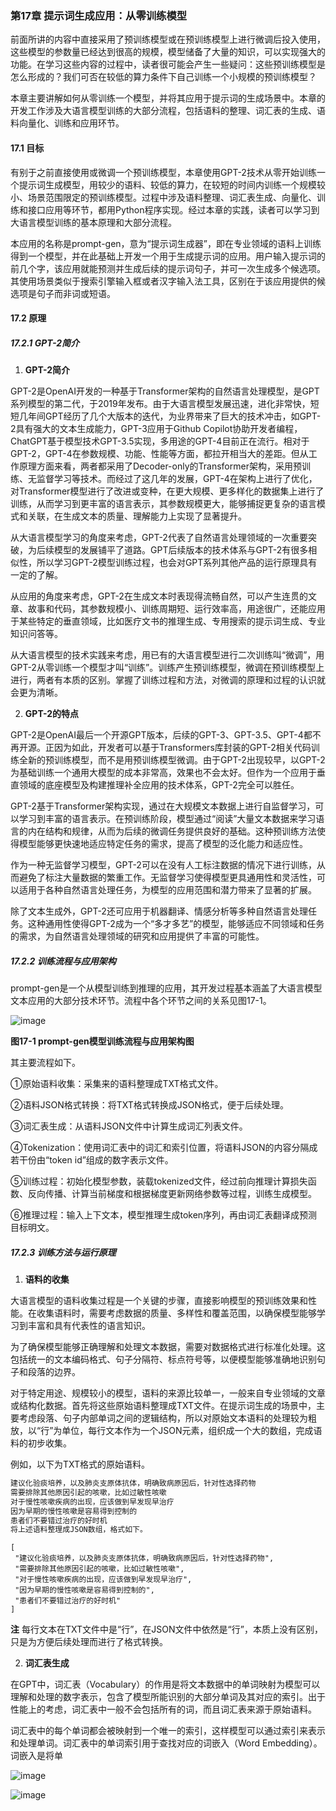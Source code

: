 ### 第17章 提示词生成应用：从零训练模型

前面所讲的内容中直接采用了预训练模型或在预训练模型上进行微调后投入使用，这些模型的参数量已经达到很高的规模，模型储备了大量的知识，可以实现强大的功能。在学习这些内容的过程中，读者很可能会产生一些疑问：这些预训练模型是怎么形成的？我们可否在较低的算力条件下自己训练一个小规模的预训练模型？ 

本章主要讲解如何从零训练一个模型，并将其应用于提示词的生成场景中。本章的开发工作涉及大语言模型训练的大部分流程，包括语料的整理、词汇表的生成、语料向量化、训练和应用环节。

#### 17.1 目标

有别于之前直接使用或微调一个预训练模型，本章使用GPT-2技术从零开始训练一个提示词生成模型，用较少的语料、较低的算力，在较短的时间内训练一个规模较小、场景范围限定的预训练模型。过程中涉及语料整理、词汇表生成、向量化、训练和接口应用等环节，都用Python程序实现。经过本章的实践，读者可以学习到大语言模型训练的基本原理和大部分流程。 

本应用的名称是prompt-gen，意为“提示词生成器”，即在专业领域的语料上训练得到一个模型，并在此基础上开发一个用于生成提示词的应用。用户输入提示词的前几个字，该应用就能预测并生成后续的提示词句子，并可一次生成多个候选项。其使用场景类似于搜索引擎输入框或者汉字输入法工具，区别在于该应用提供的候选项是句子而非词或短语。

#### 17.2 原理
##### 17.2.1 GPT-2简介

1. **GPT-2简介**

GPT-2是OpenAI开发的一种基于Transformer架构的自然语言处理模型，是GPT系列模型的第二代，于2019年发布。由于大语言模型发展迅速，进化非常快，短短几年间GPT经历了几个大版本的迭代，为业界带来了巨大的技术冲击，如GPT-2具有强大的文本生成能力，GPT-3应用于Github Copilot协助开发者编程，ChatGPT基于模型技术GPT-3.5实现，多用途的GPT-4目前正在流行。相对于GPT-2，GPT-4在参数规模、功能、性能等方面，都拉开相当大的差距。但从工作原理方面来看，两者都采用了Decoder-only的Transformer架构，采用预训练、无监督学习等技术。而经过了这几年的发展，GPT-4在架构上进行了优化，对Transformer模型进行了改进或变种，在更大规模、更多样化的数据集上进行了训练，从而学习到更丰富的语言表示，其参数规模更大，能够捕捉更复杂的语言模式和关联，在生成文本的质量、理解能力上实现了显著提升。 

从大语言模型学习的角度来考虑，GPT-2代表了自然语言处理领域的一次重要突破，为后续模型的发展铺平了道路。GPT后续版本的技术体系与GPT-2有很多相似性，所以学习GPT-2模型训练过程，也会对GPT系列其他产品的运行原理具有一定的了解。 

从应用的角度来考虑，GPT-2在生成文本时表现得流畅自然，可以产生连贯的文章、故事和代码，其参数规模小、训练周期短、运行效率高，用途很广，还能应用于某些特定的垂直领域，比如医疗文书的推理生成、专用搜索的提示词生成、专业知识问答等。 

从大语言模型的技术实践来考虑，用已有的大语言模型进行二次训练叫“微调”，用GPT-2从零训练一个模型才叫“训练”。训练产生预训练模型，微调在预训练模型上进行，两者有本质的区别。掌握了训练过程和方法，对微调的原理和过程的认识就会更为清晰。


2. **GPT-2的特点** 

GPT-2是OpenAI最后一个开源GPT版本，后续的GPT-3、GPT-3.5、GPT-4都不再开源。正因为如此，开发者可以基于Transformers库封装的GPT-2相关代码训练全新的预训练模型，而不是用预训练模型微调。由于GPT-2出现较早，以GPT-2为基础训练一个通用大模型的成本非常高，效果也不会太好。但作为一个应用于垂直领域的底座模型及构建推理补全应用的技术体系，GPT-2完全可以胜任。 

GPT-2基于Transformer架构实现，通过在大规模文本数据上进行自监督学习，可以学习到丰富的语言表示。在预训练阶段，模型通过“阅读”大量文本数据来学习语言的内在结构和规律，从而为后续的微调任务提供良好的基础。这种预训练方法使得模型能够更快速地适应特定任务的需求，提高了模型的泛化能力和适应性。 

作为一种无监督学习模型，GPT-2可以在没有人工标注数据的情况下进行训练，从而避免了标注大量数据的繁重工作。无监督学习使得模型更具通用性和灵活性，可以适用于各种自然语言处理任务，为模型的应用范围和潜力带来了显著的扩展。 

除了文本生成外，GPT-2还可应用于机器翻译、情感分析等多种自然语言处理任务。这种通用性使得GPT-2成为一个“多才多艺”的模型，能够适应不同领域和任务的需求，为自然语言处理领域的研究和应用提供了丰富的可能性。

##### 17.2.2 训练流程与应用架构

prompt-gen是一个从模型训练到推理的应用，其开发过程基本涵盖了大语言模型文本应用的大部分技术环节。流程中各个环节之间的关系见图17-1。

![image](https://github.com/user-attachments/assets/8f56217f-a83d-4c95-a81e-5fdc201ea996)


**图17-1 prompt-gen模型训练流程与应用架构图**

其主要流程如下。

①原始语料收集：采集来的语料整理成TXT格式文件。

②语料JSON格式转换：将TXT格式转换成JSON格式，便于后续处理。 

③词汇表生成：从语料JSON文件中计算生成词汇列表文件。 

④Tokenization：使用词汇表中的词汇和索引位置，将语料JSON的内容分隔成若干份由“token id”组成的数字表示文件。 

⑤训练过程：初始化模型参数，装载tokenized文件，经过前向推理计算损失函数、反向传播、计算当前梯度和根据梯度更新网络参数等过程，训练生成模型。 

⑥推理过程：输入上下文本，模型推理生成token序列，再由词汇表翻译成预测目标明文。

##### 17.2.3 训练方法与运行原理

1. **语料的收集** 

大语言模型的语料收集过程是一个关键的步骤，直接影响模型的预训练效果和性能。在收集语料时，需要考虑数据的质量、多样性和覆盖范围，以确保模型能够学习到丰富和具有代表性的语言知识。 

为了确保模型能够正确理解和处理文本数据，需要对数据格式进行标准化处理。这包括统一的文本编码格式、句子分隔符、标点符号等，以便模型能够准确地识别句子和段落的边界。 

对于特定用途、规模较小的模型，语料的来源比较单一，一般来自专业领域的文章或结构化数据。首先将这些原始语料整理成TXT文件。在提示词生成的场景中，主要考虑段落、句子内部单词之间的逻辑结构，所以对原始文本语料的处理较为粗放，以“行”为单位，每行文本作为一个JSON元素，组织成一个大的数组，完成语料的初步收集。 

例如，以下为TXT格式的原始语料。 
```js
建议化验痰培养，以及肺炎支原体抗体，明确致病原因后，针对性选择药物 
需要排除其他原因引起的咳嗽，比如过敏性咳嗽 
对于慢性咳嗽疾病的出现，应该做到早发现早治疗 
因为早期的慢性咳嗽是容易得到控制的 
患者们不要错过治疗的好时机 
将上述语料整理成JSON数组，格式如下。
```
```
[ 
 "建议化验痰培养，以及肺炎支原体抗体，明确致病原因后，针对性选择药物", 
 "需要排除其他原因引起的咳嗽，比如过敏性咳嗽", 
 "对于慢性咳嗽疾病的出现，应该做到早发现早治疗", 
 "因为早期的慢性咳嗽是容易得到控制的", 
 "患者们不要错过治疗的好时机" 
]
```

**注** 每行文本在TXT文件中是“行”，在JSON文件中依然是“行”，本质上没有区别，只是为方便后续处理而进行了格式转换。

2. **词汇表生成** 

在GPT中，词汇表（Vocabulary）的作用是将文本数据中的单词映射为模型可以理解和处理的数字表示，包含了模型所能识别的大部分单词及其对应的索引。出于性能上的考虑，词汇表中一般不会包括所有的词，而且词汇表来源于原始语料。 

词汇表中的每个单词都会被映射到一个唯一的索引，这样模型可以通过索引来表示和处理单词。词汇表中的单词索引用于查找对应的词嵌入（Word Embedding）。词嵌入是将单 


![image](https://github.com/user-attachments/assets/e259a0ef-49a7-4a65-bc7d-ca539e383c43)

![image](https://github.com/user-attachments/assets/d2b022bd-6b71-41dc-ac47-6be21b7d361b)

